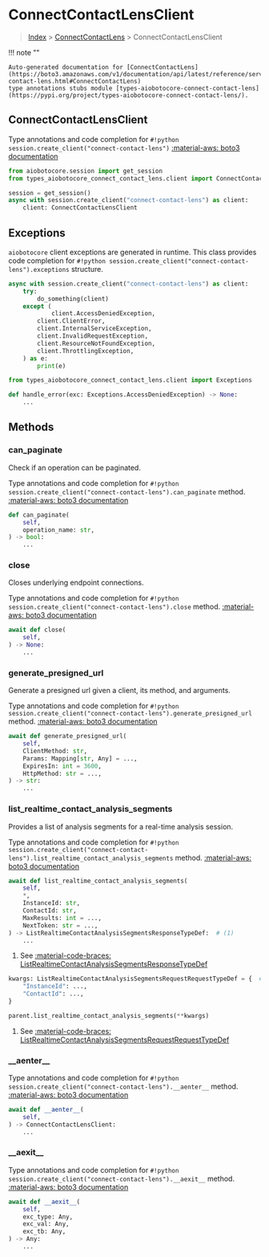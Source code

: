 # ConnectContactLensClient

> [Index](../README.md) > [ConnectContactLens](./README.md) > ConnectContactLensClient

!!! note ""

    Auto-generated documentation for [ConnectContactLens](https://boto3.amazonaws.com/v1/documentation/api/latest/reference/services/connect-contact-lens.html#ConnectContactLens)
    type annotations stubs module [types-aiobotocore-connect-contact-lens](https://pypi.org/project/types-aiobotocore-connect-contact-lens/).

## ConnectContactLensClient

Type annotations and code completion for `#!python session.create_client("connect-contact-lens")`
[:material-aws: boto3 documentation](https://boto3.amazonaws.com/v1/documentation/api/latest/reference/services/connect-contact-lens.html#ConnectContactLens.Client)

```python title="Usage example"
from aiobotocore.session import get_session
from types_aiobotocore_connect_contact_lens.client import ConnectContactLensClient

session = get_session()
async with session.create_client("connect-contact-lens") as client:
    client: ConnectContactLensClient
```

## Exceptions


`aiobotocore` client exceptions are generated in runtime.
This class provides code completion for `#!python session.create_client("connect-contact-lens").exceptions` structure.

```python title="Usage example"
async with session.create_client("connect-contact-lens") as client:
    try:
        do_something(client)
    except (
            client.AccessDeniedException,
        client.ClientError,
        client.InternalServiceException,
        client.InvalidRequestException,
        client.ResourceNotFoundException,
        client.ThrottlingException,
    ) as e:
        print(e)
```

```python title="Type checking example"
from types_aiobotocore_connect_contact_lens.client import Exceptions

def handle_error(exc: Exceptions.AccessDeniedException) -> None:
    ...
```


## Methods


### can\_paginate

Check if an operation can be paginated.

Type annotations and code completion for `#!python session.create_client("connect-contact-lens").can_paginate` method.
[:material-aws: boto3 documentation](https://boto3.amazonaws.com/v1/documentation/api/latest/reference/services/connect-contact-lens.html#ConnectContactLens.Client.can_paginate)

```python title="Method definition"
def can_paginate(
    self,
    operation_name: str,
) -> bool:
    ...
```


### close

Closes underlying endpoint connections.

Type annotations and code completion for `#!python session.create_client("connect-contact-lens").close` method.
[:material-aws: boto3 documentation](https://boto3.amazonaws.com/v1/documentation/api/latest/reference/services/connect-contact-lens.html#ConnectContactLens.Client.close)

```python title="Method definition"
await def close(
    self,
) -> None:
    ...
```


### generate\_presigned\_url

Generate a presigned url given a client, its method, and arguments.

Type annotations and code completion for `#!python session.create_client("connect-contact-lens").generate_presigned_url` method.
[:material-aws: boto3 documentation](https://boto3.amazonaws.com/v1/documentation/api/latest/reference/services/connect-contact-lens.html#ConnectContactLens.Client.generate_presigned_url)

```python title="Method definition"
await def generate_presigned_url(
    self,
    ClientMethod: str,
    Params: Mapping[str, Any] = ...,
    ExpiresIn: int = 3600,
    HttpMethod: str = ...,
) -> str:
    ...
```


### list\_realtime\_contact\_analysis\_segments

Provides a list of analysis segments for a real-time analysis session.

Type annotations and code completion for `#!python session.create_client("connect-contact-lens").list_realtime_contact_analysis_segments` method.
[:material-aws: boto3 documentation](https://boto3.amazonaws.com/v1/documentation/api/latest/reference/services/connect-contact-lens.html#ConnectContactLens.Client.list_realtime_contact_analysis_segments)

```python title="Method definition"
await def list_realtime_contact_analysis_segments(
    self,
    *,
    InstanceId: str,
    ContactId: str,
    MaxResults: int = ...,
    NextToken: str = ...,
) -> ListRealtimeContactAnalysisSegmentsResponseTypeDef:  # (1)
    ...
```

1. See [:material-code-braces: ListRealtimeContactAnalysisSegmentsResponseTypeDef](./type_defs.md#listrealtimecontactanalysissegmentsresponsetypedef) 


```python title="Usage example with kwargs"
kwargs: ListRealtimeContactAnalysisSegmentsRequestRequestTypeDef = {  # (1)
    "InstanceId": ...,
    "ContactId": ...,
}

parent.list_realtime_contact_analysis_segments(**kwargs)
```

1. See [:material-code-braces: ListRealtimeContactAnalysisSegmentsRequestRequestTypeDef](./type_defs.md#listrealtimecontactanalysissegmentsrequestrequesttypedef) 

### \_\_aenter\_\_



Type annotations and code completion for `#!python session.create_client("connect-contact-lens").__aenter__` method.
[:material-aws: boto3 documentation](https://boto3.amazonaws.com/v1/documentation/api/latest/reference/services/connect-contact-lens.html#ConnectContactLens.Client.__aenter__)

```python title="Method definition"
await def __aenter__(
    self,
) -> ConnectContactLensClient:
    ...
```


### \_\_aexit\_\_



Type annotations and code completion for `#!python session.create_client("connect-contact-lens").__aexit__` method.
[:material-aws: boto3 documentation](https://boto3.amazonaws.com/v1/documentation/api/latest/reference/services/connect-contact-lens.html#ConnectContactLens.Client.__aexit__)

```python title="Method definition"
await def __aexit__(
    self,
    exc_type: Any,
    exc_val: Any,
    exc_tb: Any,
) -> Any:
    ...
```






